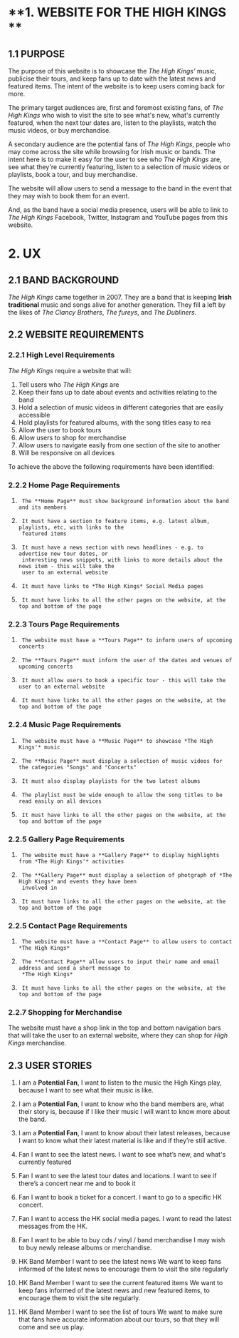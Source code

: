 # **1. WEBSITE FOR THE HIGH KINGS **

## **1.1 PURPOSE**

The purpose of this website is to showcase the *The High Kings’* music, publicise their tours, and keep fans up to date with the latest news and 
featured items. The intent of the website is to keep users coming back for more.

The primary target audiences are, first and foremost existing fans, of *The High Kings* who wish to visit the site to see what's new, 
what's currently featured, when the next tour dates are, listen to the playlists, watch the music videos, or buy merchandise. 

A secondary audience are the potential fans of *The High Kings*, people who may come across the site while browsing for Irish music or bands.
The intent here is to make it easy for the user to see who *The High Kings* are, see what they're currently featuring, listen to a selection
of music videos or playlists, book a tour, and buy merchandise.

The website will allow users to send a message to the band in the event that they may wish to book them for an event.

And, as the band have a social media presence, users will be able to link to *The High Kings* Facebook, Twitter, Instagram and YouTube pages 
from this website.



# **2. UX**

## **2.1 BAND BACKGROUND**

*The High Kings* came together in 2007. They are a band that is keeping **Irish traditional** music and songs alive for another generation. 
They fill a left by the likes of *The Clancy Brothers*, *The fureys*, and *The Dubliners.*

## **2.2 WEBSITE REQUIREMENTS**

### **2.2.1 High Level Requirements**
*The High Kings* require a website that will:

1. Tell users who *The High Kings* are
2. Keep their fans up to date about events and activities relating to the band 
3. Hold a selection of music videos in different categories that are easily accessible
4. Hold playlists for featured albums, with the song titles easy to rea
5. Allow the user to book tours
6. Allow users to shop for merchandise
7. Allow users to navigate easily from one section of the site to another
8. Will be responsive on all devices


To achieve the above the following requirements have been identified:

### **2.2.2 Home Page Requirements**

1.		The **Home Page** must show background information about the band and its members
2.		It must have a section to feature items, e.g. latest album, playlists, etc, with links to the 
		featured items
3.		It must have a news section with news headlines - e.g. to advertise new tour dates, or 
		interesting news snippets, with links to more details about the news item - this will take the 
        user to an external website
4.		It must have links to *The High Kings* Social Media pages
5.		It must have links to all the other pages on the website, at the top and bottom of the page


### **2.2.3 Tours Page Requirements**

1.		The website must have a **Tours Page** to inform users of upcoming concerts
2.		The **Tours Page** must inform the user of the dates and venues of upcoming concerts
3.		It must allow users to book a specific tour - this will take the user to an external website
4.		It must have links to all the other pages on the website, at the top and bottom of the page


### **2.2.4 Music Page Requirements**

1.		The website must have a **Music Page** to showcase *The High Kings'* music
2.		The **Music Page** must display a selection of music videos for the categories "Songs" and "Concerts"
3.		It must also display playlists for the two latest albums
4.		The playlist must be wide enough to allow the song titles to be read easily on all devices
5.		It must have links to all the other pages on the website, at the top and bottom of the page
		

### **2.2.5 Gallery Page Requirements**

1.		The website must have a **Gallery Page** to display highlights from *The High Kings'* activities
2.		The **Gallery Page** must display a selection of photgraph of *The High Kings* and events they have been
		involved in
3.		It must have links to all the other pages on the website, at the top and bottom of the page


### **2.2.5 Contact Page Requirements**

1.		The website must have a **Contact Page** to allow users to contact *The High Kings*
2.		The **Contact Page** allow users to input their name and email address and send a short message to 
		*The High Kings*
3.		It must have links to all the other pages on the website, at the top and bottom of the page


### **2.2.7 Shopping for Merchandise**

The website must have a shop link in the top and bottom navigation bars that will take the user to an external website, where they can shop
for *High Kings* merchandise.



## **2.3 USER STORIES** ##

1.  I am a **Potential Fan**,  I want to listen to the music the High Kings play,  because I want to see what their music is like.
2.  I am a **Potential Fan**,  I want to know who the band members are, what their story is,  because if I like their music I will want to know more about the band.
3.  I am a **Potential Fan**,  I want to know about their latest releases,  because I want to know what their latest material is like and if they’re still active.

5.  Fan				I want to see the latest news.									I want to see what’s new, and what's currently featured
6.  Fan				I want to see the latest tour dates and locations.				I want to see if there’s a concert near me and to book it
7.  Fan				I want to book a ticket for a concert.							I want to go to a specific HK concert.
8.  Fan				I want to access the HK social media pages.						I want to read the latest messages from the HK.
9.  Fan				I want to be able to buy cds / vinyl / band merchandise			I may wish to buy newly release albums or merchandise.		
  
9.  HK Band	Member	I want to see the latest news 									We want to keep fans informed of the latest news to encourage them to visit the site regularly
9.  HK Band	Member	I want to see the current featured items 						We want to keep fans informed of the latest news and new featured items, to encourage them to visit the site regularly.
10.	HK Band Member	I want to see  the list of tours 								We want to make sure that fans have accurate information about our tours, so that they will come and see us play.






